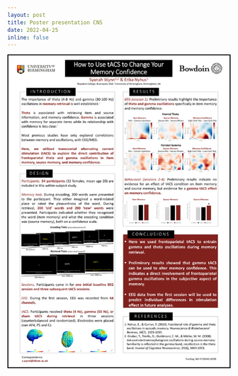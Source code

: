 ```yaml
---
layout: post
title: Poster presentation CNS
date: 2022-04-25
inline: false
---
```


![CNS_Poster](/assets/img/CNS_Poster_2022.png)
